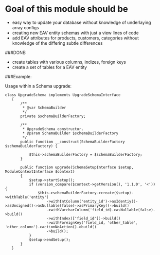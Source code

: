 # Goal of this module should be
* easy way to update your database without knowledge of underlaying array configs
* creating new EAV entity schemas with just a view lines of code
* add EAV attributes for products, customers, categories without knowledge of the differing subtle differences


###DONE:
* create tables with various columns, indizes, foreign keys
* create a set of tables for a EAV entity

###Example:

Usage within a Schema upgrade:
```
class UpgradeSchema implements UpgradeSchemaInterface
   {
       /**
        * @var SchemaBuilder
        */
       private $schemaBuilderFactory;
   
       /**
        * UpgradeSchema constructor.
        * @param SchemaBuilder $schemaBuilderFactory
        */
       public function __construct(SchemaBuilderFactory $schemaBuilderFactory) {
   
           $this->schemaBuilderFactory = $schemaBuilderFactory;
       }
   
       public function upgrade(SchemaSetupInterface $setup, ModuleContextInterface $context)
       {
           $setup->startSetup();
           if (version_compare($context->getVersion(), '1.1.0', '<')) {
               $this->schemaBuilderFactory->create($setup)->withTable('entity')
                   ->withIntColumn('entity_id')->asIdentiy()->asUnsigned()->asNullable(false)->asPrimaryKey()->build()
                   ->withVarcharColumn('field_id)->asNullable(false)->build()
                   ->withIndex(['field_id'])->build()
                   ->withForeignKey('field_id, 'other_table', 'other_column')->actionNoAction()->build()
                   ->build();
           }
           $setup->endSetup();
       }
   }
```